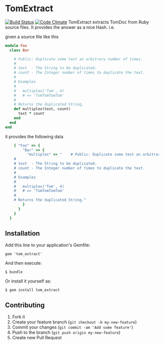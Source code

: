 # TomExtract
[![Build Status](https://travis-ci.org/svs/tom_extract.png)](https://travis-ci.org/svs/tom_extract) [![Code Climate](https://codeclimate.com/github/svs/tom_extract.png)](https://codeclimate.com/github/svs/tom_extract)
TomExtract extracts TomDoc from Ruby source files. It provides the answer as a nice Hash. i.e.

given a source file like this

```ruby
module Foo
  class Bar

    # Public: Duplicate some text an arbitrary number of times.
    #
    # text  - The String to be duplicated.
    # count - The Integer number of times to duplicate the text.
    #
    # Examples
    #
    #   multiplex('Tom', 4)
    #   # => 'TomTomTomTom'
    #
    # Returns the duplicated String.
    def multiplex(text, count)
      text * count
    end
  end
end
```
it provides the following data

```ruby
    { "Foo" => {
        "Bar" => {
          "multiplex" => "    # Public: Duplicate some text an arbitrary number of times.
    #
    # text  - The String to be duplicated.
    # count - The Integer number of times to duplicate the text.
    #
    # Examples
    #
    #   multiplex('Tom', 4)
    #   # => 'TomTomTomTom'
    #
    # Returns the duplicated String."
        }
      }
    }
  }
```


## Installation

Add this line to your application's Gemfile:

    gem 'tom_extract'

And then execute:

    $ bundle

Or install it yourself as:

    $ gem install tom_extract

## Contributing

1. Fork it
2. Create your feature branch (`git checkout -b my-new-feature`)
3. Commit your changes (`git commit -am 'Add some feature'`)
4. Push to the branch (`git push origin my-new-feature`)
5. Create new Pull Request
